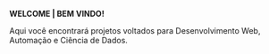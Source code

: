 **WELCOME | BEM VINDO!**

Aqui você encontrará projetos voltados para Desenvolvimento Web, Automação e Ciência de Dados.
